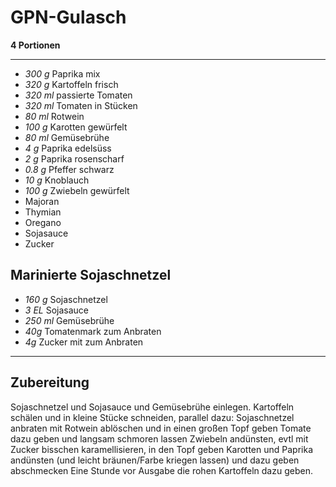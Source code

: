 # GPN-Gulasch

**4 Portionen**

---

- *300 g* Paprika mix
- *320 g* Kartoffeln frisch
- *320 ml* passierte Tomaten
- *320 ml* Tomaten in Stücken
- *80 ml* Rotwein
- *100 g* Karotten gewürfelt
- *80 ml* Gemüsebrühe
- *4 g* Paprika edelsüss
- *2 g* Paprika rosenscharf
- *0.8 g* Pfeffer schwarz
- *10 g* Knoblauch
- *100 g* Zwiebeln gewürfelt
- Majoran
- Thymian
- Oregano
- Sojasauce
- Zucker

## Marinierte Sojaschnetzel

- *160 g* Sojaschnetzel
- *3 EL* Sojasauce
- *250 ml* Gemüsebrühe
- *40g* Tomatenmark zum Anbraten
- *4g* Zucker mit zum Anbraten

---

## Zubereitung

Sojaschnetzel und Sojasauce und Gemüsebrühe einlegen.
Kartoffeln schälen und in kleine Stücke schneiden, parallel dazu:
Sojaschnetzel anbraten mit Rotwein ablöschen und in einen großen Topf geben
Tomate dazu geben und langsam schmoren lassen
Zwiebeln andünsten, evtl mit Zucker bisschen karamellisieren, in den Topf geben
Karotten und Paprika andünsten (und leicht bräunen/Farbe kriegen lassen) und dazu geben
abschmecken
Eine Stunde vor Ausgabe die rohen Kartoffeln dazu geben.
